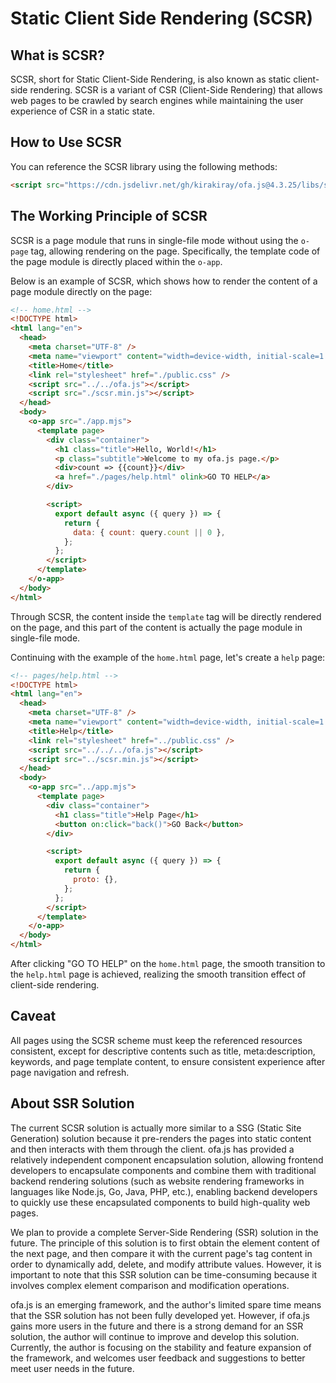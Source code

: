 # Static Client Side Rendering (SCSR)

## What is SCSR?

SCSR, short for Static Client-Side Rendering, is also known as static client-side rendering. SCSR is a variant of CSR (Client-Side Rendering) that allows web pages to be crawled by search engines while maintaining the user experience of CSR in a static state.

## How to Use SCSR

You can reference the SCSR library using the following methods: 

```html
<script src="https://cdn.jsdelivr.net/gh/kirakiray/ofa.js@4.3.25/libs/scsr/dist/scsr.min.js"></script>
```

## The Working Principle of SCSR

SCSR is a page module that runs in single-file mode without using the `o-page` tag, allowing rendering on the page. Specifically, the template code of the page module is directly placed within the `o-app`.

Below is an example of SCSR, which shows how to render the content of a page module directly on the page:

```html
<!-- home.html -->
<!DOCTYPE html>
<html lang="en">
  <head>
    <meta charset="UTF-8" />
    <meta name="viewport" content="width=device-width, initial-scale=1.0" />
    <title>Home</title>
    <link rel="stylesheet" href="./public.css" />
    <script src="../../ofa.js"></script>
    <script src="./scsr.min.js"></script>
  </head>
  <body>
    <o-app src="./app.mjs">
      <template page>
        <div class="container">
          <h1 class="title">Hello, World!</h1>
          <p class="subtitle">Welcome to my ofa.js page.</p>
          <div>count => {{count}}</div>
          <a href="./pages/help.html" olink>GO TO HELP</a>
        </div>

        <script>
          export default async ({ query }) => {
            return {
              data: { count: query.count || 0 },
            };
          };
        </script>
      </template>
    </o-app>
  </body>
</html>
```

Through SCSR, the content inside the `template` tag will be directly rendered on the page, and this part of the content is actually the page module in single-file mode.

Continuing with the example of the `home.html` page, let's create a `help` page:

```html
<!-- pages/help.html -->
<!DOCTYPE html>
<html lang="en">
  <head>
    <meta charset="UTF-8" />
    <meta name="viewport" content="width=device-width, initial-scale=1.0" />
    <title>Help</title>
    <link rel="stylesheet" href="../public.css" />
    <script src="../../../ofa.js"></script>
    <script src="../scsr.min.js"></script>
  </head>
  <body>
    <o-app src="../app.mjs">
      <template page>
        <div class="container">
          <h1 class="title">Help Page</h1>
          <button on:click="back()">GO Back</button>
        </div>

        <script>
          export default async ({ query }) => {
            return {
              proto: {},
            };
          };
        </script>
      </template>
    </o-app>
  </body>
</html>

```

After clicking "GO TO HELP" on the `home.html` page, the smooth transition to the `help.html` page is achieved, realizing the smooth transition effect of client-side rendering.

## Caveat

All pages using the SCSR scheme must keep the referenced resources consistent, except for descriptive contents such as title, meta:description, keywords, and page template content, to ensure consistent experience after page navigation and refresh.

## About SSR Solution

The current SCSR solution is actually more similar to a SSG (Static Site Generation) solution because it pre-renders the pages into static content and then interacts with them through the client. ofa.js has provided a relatively independent component encapsulation solution, allowing frontend developers to encapsulate components and combine them with traditional backend rendering solutions (such as website rendering frameworks in languages like Node.js, Go, Java, PHP, etc.), enabling backend developers to quickly use these encapsulated components to build high-quality web pages.

We plan to provide a complete Server-Side Rendering (SSR) solution in the future. The principle of this solution is to first obtain the element content of the next page, and then compare it with the current page's tag content in order to dynamically add, delete, and modify attribute values. However, it is important to note that this SSR solution can be time-consuming because it involves complex element comparison and modification operations.

ofa.js is an emerging framework, and the author's limited spare time means that the SSR solution has not been fully developed yet. However, if ofa.js gains more users in the future and there is a strong demand for an SSR solution, the author will continue to improve and develop this solution. Currently, the author is focusing on the stability and feature expansion of the framework, and welcomes user feedback and suggestions to better meet user needs in the future.